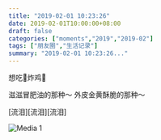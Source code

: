 ```yaml
---
title: "2019-02-01 10:23:26"
date: 2019-02-01T10:00:00+08:00
draft: false
categories: ["moments","2019","2019-02"]
tags: ["朋友圈","生活记录"]
summary: "2019-02-01 10:23:26..."
---
```


想吃🍗炸鸡🍗

滋滋冒肥油的那种～
外皮金黄酥脆的那种～

[流泪][流泪][流泪]

![Media 1](/Moments/photos/2019-02-01/201902011023260.jpg)

